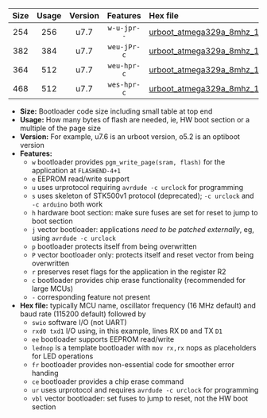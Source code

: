 |Size|Usage|Version|Features|Hex file|
|:-:|:-:|:-:|:-:|:--|
|254|256|u7.7|`w-u-jpr--`|[urboot_atmega329a_8mhz_115200bps_swio_rxe0_txe1_ur_vbl.hex](https://raw.githubusercontent.com/stefanrueger/urboot.hex/main/mcus/atmega329a/fcpu_8mhz/115200_bps/urboot_atmega329a_8mhz_115200bps_swio_rxe0_txe1_ur_vbl.hex)|
|382|384|u7.7|`weu-jPr-c`|[urboot_atmega329a_8mhz_115200bps_swio_rxe0_txe1_ee_lednop_fr_ce_ur_vbl.hex](https://raw.githubusercontent.com/stefanrueger/urboot.hex/main/mcus/atmega329a/fcpu_8mhz/115200_bps/urboot_atmega329a_8mhz_115200bps_swio_rxe0_txe1_ee_lednop_fr_ce_ur_vbl.hex)|
|364|512|u7.7|`weu-hpr-c`|[urboot_atmega329a_8mhz_115200bps_swio_rxe0_txe1_ee_lednop_fr_ce_ur.hex](https://raw.githubusercontent.com/stefanrueger/urboot.hex/main/mcus/atmega329a/fcpu_8mhz/115200_bps/urboot_atmega329a_8mhz_115200bps_swio_rxe0_txe1_ee_lednop_fr_ce_ur.hex)|
|468|512|u7.7|`wes-hpr-c`|[urboot_atmega329a_8mhz_115200bps_swio_rxe0_txe1_ee_lednop_fr_ce.hex](https://raw.githubusercontent.com/stefanrueger/urboot.hex/main/mcus/atmega329a/fcpu_8mhz/115200_bps/urboot_atmega329a_8mhz_115200bps_swio_rxe0_txe1_ee_lednop_fr_ce.hex)|

- **Size:** Bootloader code size including small table at top end
- **Usage:** How many bytes of flash are needed, ie, HW boot section or a multiple of the page size
- **Version:** For example, u7.6 is an urboot version, o5.2 is an optiboot version
- **Features:**
  + `w` bootloader provides `pgm_write_page(sram, flash)` for the application at `FLASHEND-4+1`
  + `e` EEPROM read/write support
  + `u` uses urprotocol requiring `avrdude -c urclock` for programming
  + `s` uses skeleton of STK500v1 protocol (deprecated); `-c urclock` and `-c arduino` both work
  + `h` hardware boot section: make sure fuses are set for reset to jump to boot section
  + `j` vector bootloader: applications *need to be patched externally*, eg, using `avrdude -c urclock`
  + `p` bootloader protects itself from being overwritten
  + `P` vector bootloader only: protects itself and reset vector from being overwritten
  + `r` preserves reset flags for the application in the register R2
  + `c` bootloader provides chip erase functionality (recommended for large MCUs)
  + `-` corresponding feature not present
- **Hex file:** typically MCU name, oscillator frequency (16 MHz default) and baud rate (115200 default) followed by
  + `swio` software I/O (not UART)
  + `rxd0 txd1` I/O using, in this example, lines RX `D0` and TX `D1`
  + `ee` bootloader supports EEPROM read/write
  + `lednop` is a template bootloader with `mov rx,rx` nops as placeholders for LED operations
  + `fr` bootloader provides non-essential code for smoother error handing
  + `ce` bootloader provides a chip erase command
  + `ur` uses urprotocol and requires `avrdude -c urclock` for programming
  + `vbl` vector bootloader: set fuses to jump to reset, not the HW boot section
